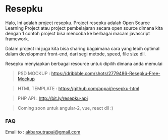 # Resepku 

Halo, Ini adalah project resepku.
Project resepku adalah Open Source Learning Project atau project pembelajaran secara open source dimana kita dengan 1 contoh project bisa mencoba ke berbagai macam javascript framework.

Dalam project ini juga kita bisa sharing bagaimana cara yang lebih optimal dalam development front-end, dari segi metode, speed, file size dll.

Resepku menyiapkan berbagai resource untuk dipilih dimana anda memulai

> PSD MOCKUP : https://dribbble.com/shots/2779486-Resepku-Free-Mockup

> HTML TEMPLATE : https://github.com/appai/resepku-html

> PHP API : http://bit.ly/resepku-api

> Coming soon untuk angular-2, vue, react dll :)

### FAQ

Email to : akbarputrapai@gmail.com
